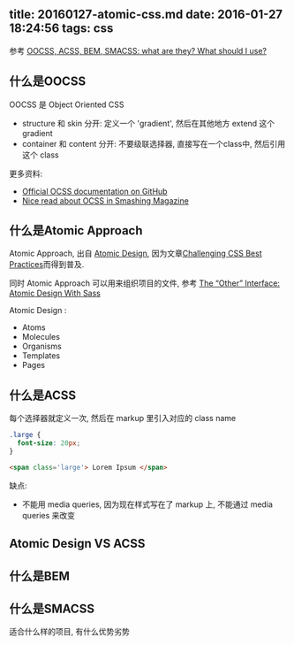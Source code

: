 title: 20160127-atomic-css.md
date: 2016-01-27 18:24:56
tags: css
---

参考 [OOCSS, ACSS, BEM, SMACSS: what are they? What should I use?](http://clubmate.fi/oocss-acss-bem-smacss-what-are-they-what-should-i-use/)


## 什么是OOCSS

OOCSS 是 Object Oriented CSS

- structure 和  skin 分开: 定义一个 'gradient', 然后在其他地方 extend 这个 gradient
- container 和 content 分开: 不要级联选择器, 直接写在一个class中, 然后引用这个 class

更多资料:

- [Official OCSS documentation on GitHub](http://github.com/stubbornella/oocss/wiki)
- [Nice read about OCSS in Smashing Magazine](http://coding.smashingmagazine.com/2011/12/12/an-introduction-to-object-oriented-css-oocss) 


## 什么是Atomic Approach
Atomic Approach, 出自 [Atomic Design](http://bradfrost.com/blog/post/atomic-web-design/), 因为文章[Challenging CSS Best Practices](http://www.smashingmagazine.com/2013/10/21/challenging-css-best-practices-atomic-approach/)而得到普及. 

同时 Atomic Approach 可以用来组织项目的文件, 参考 [The “Other” Interface: Atomic Design With Sass](http://coding.smashingmagazine.com/2013/08/02/other-interface-atomic-design-sass/)

Atomic Design :

- Atoms
- Molecules
- Organisms
- Templates
- Pages


## 什么是ACSS

每个选择器就定义一次, 然后在 markup 里引入对应的 class name

``` css
.large {
  font-size: 20px;
}  
```
``` html
<span class='large'> Lorem Ipsum </span>  
```

缺点:

- 不能用 media queries, 因为现在样式写在了 markup 上, 不能通过 media queries 来改变

## Atomic Design VS ACSS


## 什么是BEM

## 什么是SMACSS


适合什么样的项目, 有什么优势劣势


